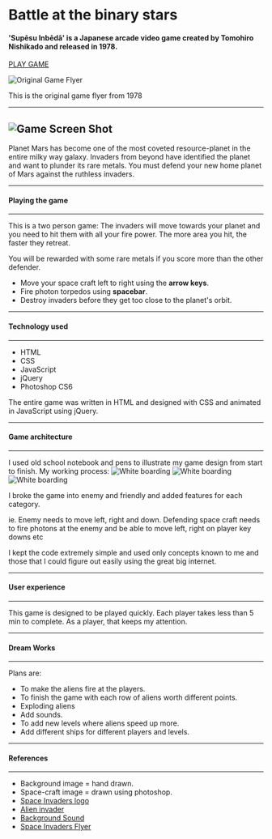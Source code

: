 # Battle at the binary stars 

#### 'Supēsu Inbēdā' is a Japanese arcade video game created by Tomohiro Nishikado and released in 1978. 
[PLAY GAME](https://warb1rd.github.io/Project1/)

![Original Game Flyer](Images/Space_Invaders_flyer_1978.jpg)

This is the original game flyer from 1978

---
![Game Screen Shot](Images/Game.png)
---
Planet Mars has become one of the most coveted resource-planet in the entire milky way galaxy. Invaders from beyond have identified the planet and want to plunder its rare metals. You must defend your new home planet of Mars against the ruthless invaders.

---
#### Playing the game
---

This is a two person game:
The invaders will move towards your planet and you need to hit them with all your fire power. The more area you hit, the faster they retreat.

You will be rewarded with some rare metals if you score more than the other defender. 

* Move your space craft left to right using the  **arrow keys**.
* Fire photon torpedos using **spacebar**.
* Destroy invaders before they get too close to the planet's orbit.

---
#### Technology used
---
* HTML
* CSS
* JavaScript
* jQuery
* Photoshop CS6

The entire game was written in HTML and designed with CSS and animated in JavaScript using jQuery.

---
#### Game architecture
---
I used old school notebook and pens to illustrate my game design from start to finish. My working process:
![White boarding](Images/Drawing1.jpg)
![White boarding](Images/Drawing2.jpg)
![White boarding](Images/Drawing3.jpg)


I broke the game into enemy and friendly and added features for each category. 

ie. Enemy needs to move left, right and down. Defending space craft needs to fire photons at the enemy and be able to move left, right on player key downs etc

I kept the code extremely simple and used only concepts known to me and those that I could figure out easily using the great big internet.

---
#### User experience
---
This game is designed to be played quickly. Each player takes less than 5 min to complete. As a player, that keeps my attention.

---
#### Dream Works
---
Plans are:  

* To make the aliens fire at the players. 
* To finish the game with each row of aliens worth different points. 
* Exploding aliens
* Add sounds.
* To add new levels where aliens speed up more. 
* Add different ships for different players and levels. 

---
#### References
---
* Background image = hand drawn.
* Space-craft image = drawn using photoshop.
* [Space Invaders logo](http://www.classicgaming.cc/classics/space-invaders/images/space-invaders-logo.png)
* [Alien invader](https://www.destructoid.com//ul/478638-h1.jpg')
* [Background Sound](http://www.classicgaming.cc/classics/space-invaders/sounds)
* [Space Invaders Flyer](https://en.wikipedia.org/wiki/Space_Invaders#/media/File:Space_Invaders_flyer,_1978.jpg)



 



